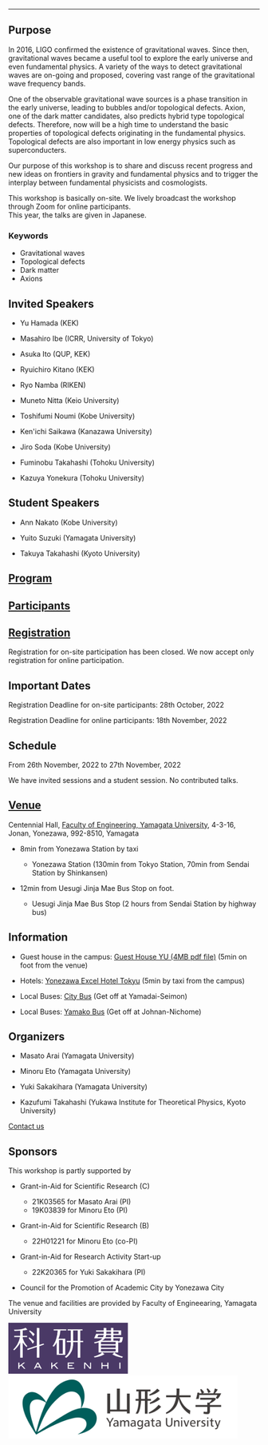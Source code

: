 ---

## Purpose

In 2016, LIGO confirmed the existence of gravitational waves. Since then, gravitational waves became a useful tool to explore the early universe and even fundamental physics. A variety of the ways to detect gravitational waves are on-going and proposed, covering vast range of the gravitational wave frequency bands.

One of the observable gravitational wave sources is a phase transition in the early universe, leading to bubbles and/or topological defects. Axion, one of the dark matter candidates, also predicts hybrid type topological defects. Therefore, now will be a high time to understand the basic properties of topological defects originating in the fundamental physics. Topological defects are also important in low energy physics such as superconducters. 

Our purpose of this workshop is to share and discuss recent progress and new ideas on frontiers in gravity and fundamental physics and
to trigger the interplay between fundamental physicists and cosmologists.

This workshop is basically on-site. We lively broadcast the workshop through Zoom for online participants.  
This year, the talks are given in Japanese.

### Keywords

- Gravitational waves
- Topological defects
- Dark matter
- Axions




## Invited Speakers

- Yu Hamada (KEK)

- Masahiro Ibe (ICRR, University of Tokyo)

- Asuka Ito (QUP, KEK)

- Ryuichiro Kitano (KEK)

- Ryo Namba (RIKEN)

- Muneto Nitta (Keio University)

- Toshifumi Noumi (Kobe University)

- Ken'ichi Saikawa (Kanazawa University)

- Jiro Soda (Kobe University)

- Fuminobu Takahashi (Tohoku University)

- Kazuya Yonekura (Tohoku University)

## Student Speakers

- Ann Nakato (Kobe University)

- Yuito Suzuki (Yamagata University)

- Takuya Takahashi (Kyoto University)

## [Program](program)

## [Participants](participants)

## [Registration](https://docs.google.com/forms/d/e/1FAIpQLScQ7cZczh49vsoBibnotlcjHMDr4zpHkij-wIlkZcfzcFgOag/viewform?usp=sf_link)

Registration for on-site participation has been closed. We now accept only registration for online participation.

## Important Dates

Registration Deadline for on-site participants: 28th October, 2022

Registration Deadline for online participants: 18th November, 2022

## Schedule

From 26th November, 2022 to 27th November, 2022

We have invited sessions and a student session. No contributed talks.

## [Venue](https://goo.gl/maps/SRyD9WjDTtY7XSceA)

Centennial Hall,
[Faculty of Engineering,
Yamagata University](https://www.yz.yamagata-u.ac.jp/en/), 
4-3-16, Jonan, Yonezawa, 992-8510, Yamagata

- 8min from Yonezawa Station by taxi
   - Yonezawa Station (130min from Tokyo Station, 70min from Sendai Station by Shinkansen)

- 12min from Uesugi Jinja Mae Bus Stop on foot. 
    - Uesugi Jinja Mae Bus Stop (2 hours from Sendai Station by highway bus)

## Information

- Guest house in the campus: [Guest House YU (4MB pdf file)](guest_house_YU.pdf) (5min on foot from the venue) 

- Hotels: [Yonezawa Excel Hotel Tokyu](https://www.tokyuhotels.co.jp/yonezawa-e/index.html) (5min by taxi from the campus)

- Local Buses: [City Bus](https://www.city.yonezawa.yamagata.jp/2792.html) (Get off at Yamadai-Seimon)

- Local Buses: [Yamako Bus](http://www.yamakobus.co.jp/rosenbus/jikoku/frame/shirabu.html) (Get off at Johnan-Nichome)

## Organizers

- Masato Arai (Yamagata University)

- Minoru Eto (Yamagata University)

- Yuki Sakakihara (Yamagata University)

- Kazufumi Takahashi (Yukawa Institute for Theoretical Physics, Kyoto University)


[Contact us](https://docs.google.com/forms/d/e/1FAIpQLSe-WvHLB6pjCyKTq3vbE7N5C_1kKwo4OvinEA9pueLrgdbBWg/viewform?usp=sf_link)


## Sponsors

This workshop is partly supported by 

- Grant-in-Aid for Scientific Research (C)
    - 21K03565 for Masato Arai (PI)
    - 19K03839 for Minoru Eto (PI)

- Grant-in-Aid for Scientific Research (B) 
    - 22H01221 for Minoru Eto (co-PI)

- Grant-in-Aid for Research Activity Start-up
    - 22K20365 for Yuki Sakakihara (PI)

- Council for the Promotion of Academic City by Yonezawa City

The venue and facilities are provided by Faculty of Engineearing, Yamagata University


<img src="KAKENHIlogo_L.jpg" width="240"> <img src="YU-logomark01.png" width="460">





